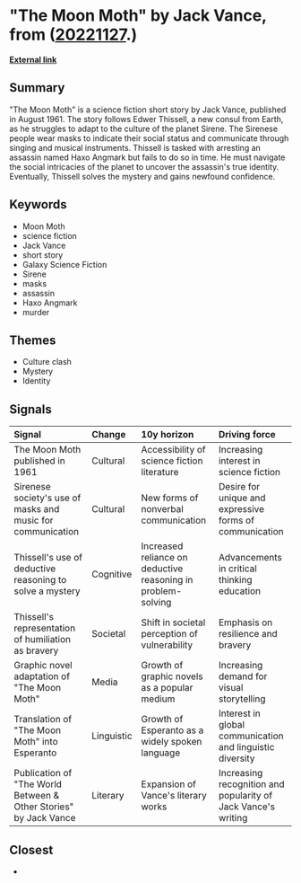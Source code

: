 # __"The Moon Moth" by Jack Vance__, from ([20221127](https://kghosh.substack.com/p/20221127).)

__[External link](https://en.wikipedia.org/wiki/The_Moon_Moth)__



## Summary

"The Moon Moth" is a science fiction short story by Jack Vance, published in August 1961. The story follows Edwer Thissell, a new consul from Earth, as he struggles to adapt to the culture of the planet Sirene. The Sirenese people wear masks to indicate their social status and communicate through singing and musical instruments. Thissell is tasked with arresting an assassin named Haxo Angmark but fails to do so in time. He must navigate the social intricacies of the planet to uncover the assassin's true identity. Eventually, Thissell solves the mystery and gains newfound confidence.

## Keywords

* Moon Moth
* science fiction
* Jack Vance
* short story
* Galaxy Science Fiction
* Sirene
* masks
* assassin
* Haxo Angmark
* murder

## Themes

* Culture clash
* Mystery
* Identity

## Signals

| Signal                                                           | Change     | 10y horizon                                                  | Driving force                                                 |
|:-----------------------------------------------------------------|:-----------|:-------------------------------------------------------------|:--------------------------------------------------------------|
| The Moon Moth published in 1961                                  | Cultural   | Accessibility of science fiction literature                  | Increasing interest in science fiction                        |
| Sirenese society's use of masks and music for communication      | Cultural   | New forms of nonverbal communication                         | Desire for unique and expressive forms of communication       |
| Thissell's use of deductive reasoning to solve a mystery         | Cognitive  | Increased reliance on deductive reasoning in problem-solving | Advancements in critical thinking education                   |
| Thissell's representation of humiliation as bravery              | Societal   | Shift in societal perception of vulnerability                | Emphasis on resilience and bravery                            |
| Graphic novel adaptation of "The Moon Moth"                      | Media      | Growth of graphic novels as a popular medium                 | Increasing demand for visual storytelling                     |
| Translation of "The Moon Moth" into Esperanto                    | Linguistic | Growth of Esperanto as a widely spoken language              | Interest in global communication and linguistic diversity     |
| Publication of "The World Between & Other Stories" by Jack Vance | Literary   | Expansion of Vance's literary works                          | Increasing recognition and popularity of Jack Vance's writing |

## Closest

* 